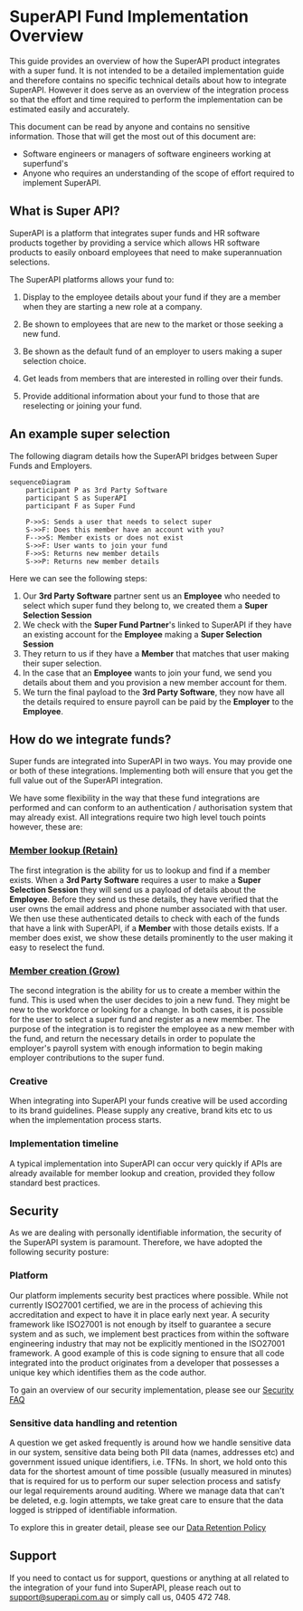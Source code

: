 # SuperAPI Fund Implementation Overview

This guide provides an overview of how the SuperAPI product integrates with a super fund. It is not intended to be a detailed implementation guide and therefore contains no specific technical details about how to integrate SuperAPI. However it does serve as an overview of the integration process so that the effort and time required to perform the implementation can be estimated easily and accurately.

This document can be read by anyone and contains no sensitive information. Those that will get the most out of this document are:

- Software engineers or managers of software engineers working at superfund's
- Anyone who requires an understanding of the scope of effort required to implement SuperAPI.

## What is Super API?

SuperAPI is a platform that integrates super funds and HR software products together by providing a service which allows HR software products to easily onboard employees that need to make superannuation selections.

The SuperAPI platforms allows your fund to:

1. Display to the employee details about your fund if they are a member when they are starting a new role at a company.

2. Be shown to employees that are new to the market or those seeking a new fund.

3. Be shown as the default fund of an employer to users making a super selection choice.

4. Get leads from members that are interested in rolling over their funds.

5. Provide additional information about your fund to those that are reselecting or joining your fund.

<!--@include: @/parts/getting_help.md-->
<!--@include: @/parts/terminology.md-->

## An example super selection

The following diagram details how the SuperAPI bridges between Super Funds and Employers.

```mermaid
sequenceDiagram
    participant P as 3rd Party Software
    participant S as SuperAPI
    participant F as Super Fund

    P->>S: Sends a user that needs to select super
    S->>F: Does this member have an account with you?
    F-->>S: Member exists or does not exist
    S->>F: User wants to join your fund
    F->>S: Returns new member details
    S->>P: Returns new member details
```

Here we can see the following steps:

1. Our **3rd Party Software** partner sent us an **Employee** who needed to select which super fund they belong to, we created them a **Super Selection Session**
2. We check with the **Super Fund Partner**'s linked to SuperAPI if they have an existing account for the **Employee** making a **Super Selection Session**
3. They return to us if they have a **Member** that matches that user making their super selection.
4. In the case that an **Employee** wants to join your fund, we send you details about them and you provision a new member account for them.
5. We turn the final payload to the **3rd Party Software**, they now have all the details required to ensure payroll can be paid by the **Employer** to the **Employee**.

## How do we integrate funds?

Super funds are integrated into SuperAPI in two ways. You may provide one or both of these integrations. Implementing both will ensure that you get the full value out of the SuperAPI integration.

We have some flexibility in the way that these fund integrations are performed and can conform to an authentication / authorisation system that may already exist. All integrations require two high level touch points however, these are:

### [Member lookup (Retain)](/funds/retain/index.html)

The first integration is the ability for us to lookup and find if a member exists. When a **3rd Party Software** requires a user to make a **Super Selection Session** they will send us a payload of details about the **Employee**. Before they send us these details, they have verified that the user owns the email address and phone number associated with that user. We then use these authenticated details to check with each of the funds that have a link with SuperAPI, if a **Member** with those details exists. If a member does exist, we show these details prominently to the user making it easy to reselect the fund.

### [Member creation (Grow)](/funds/grow/index.html)

The second integration is the ability for us to create a member within the fund. This is used when the user decides to join a new fund. They might be new to the workforce or looking for a change. In both cases, it is possible for the user to select a super fund and register as a new member. The purpose of the integration is to register the employee as a new member with the fund, and return the necessary details in order to populate the employer's payroll system with enough information to begin making employer contributions to the super fund.

### Creative

When integrating into SuperAPI your funds creative will be used according to its brand guidelines. Please supply any creative, brand kits etc to us when the implementation process starts.

### Implementation timeline

A typical implementation into SuperAPI can occur very quickly if APIs are already available for member lookup and creation, provided they follow standard best practices.

## Security

As we are dealing with personally identifiable information, the security of the SuperAPI system is paramount. Therefore, we have adopted the following security posture:

### Platform

Our platform implements security best practices where possible. While not currently ISO27001 certified, we are in the process of achieving this accreditation and expect to have it in place early next year. A security framework like ISO27001 is not enough by itself to guarantee a secure system and as such, we implement best practices from within the software engineering industry that may not be explicitly mentioned in the ISO27001 framework. A good example of this is code signing to ensure that all code integrated into the product originates from a developer that possesses a unique key which identifies them as the code author.

To gain an overview of our security implementation, please see our [Security FAQ](https://docs.superapi.com.au/security/faq/index.html)

### Sensitive data handling and retention

A question we get asked frequently is around how we handle sensitive data in our system, sensitive data being both PII data (names, addresses etc) and government issued unique identifiers, i.e. TFNs. In short, we hold onto this data for the shortest amount of time possible (usually measured in minutes) that is required for us to perform our super selection process and satisfy our legal requirements around auditing. Where we manage data that can't be deleted, e.g. login attempts, we take great care to ensure that the data logged is stripped of identifiable information.

To explore this in greater detail, please see our [Data Retention Policy](https://docs.superapi.com.au/security/super_api_data_retention_policy/index.html)

## Support

If you need to contact us for support, questions or anything at all related to the integration of your fund into SuperAPI, please reach out to support@superapi.com.au or simply call us, 0405 472 748.

